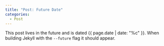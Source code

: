 ```yaml
---
title: "Post: Future Date"
categories:
  - Post
---
```


This post lives in the future and is dated {{ page.date | date: "%c" }}. When building Jekyll with the `--future` flag it should appear.